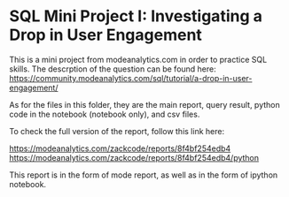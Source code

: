 # SQL Mini Project I: Investigating a Drop in User Engagement

This is a mini project from modeanalytics.com in order to practice SQL skills. The descrption of the question can be found here:
https://community.modeanalytics.com/sql/tutorial/a-drop-in-user-engagement/

As for the files in this folder, they are the main report, query result, python code in the notebook (notebook only), and csv files.

To check the full version of the report, follow this link here:

https://modeanalytics.com/zackcode/reports/8f4bf254edb4
https://modeanalytics.com/zackcode/reports/8f4bf254edb4/python

This report is in the form of mode report, as well as in the form of ipython notebook.

